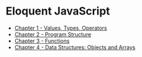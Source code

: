 # Eloquent JavaScript

* [Chapter 1 - Values, Types, Operators](./chapter1.md)
* [Chapter 2 - Program Structure](./chapter2.md)
* [Chapter 3 - Functions](./chapter3.md)
* [Chapter 4 - Data Structures: Objects and Arrays](./chapter4.md)